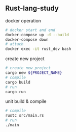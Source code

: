 ## Rust-lang-study

docker operation
```bash
# docker start and end
docker-compose up -d --build
docker-compose down
# attach
docker exec -it rust_dev bash
```

create new project
```bash
# create new project
cargo new ${PROJECT_NAME}
# compile
cargo build
# run
cargo run
```

unit build & compile
```bash
# compile
rustc src/main.rs
# run
./main
```